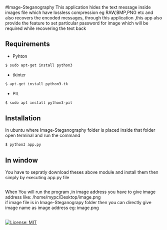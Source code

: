 #Image-Steganography
This application hides the text message inside images file which have lossless  compression eg RAW,BMP,PNG etc and also recovers the encoded  messages, through this application ,this app also provide the feature to set particular password for image which will be required while recovering the text back


 ## Requirements
 * Pyhton
 ```bash
$ sudo apt-get install python3
```
 * tkinter 
 ```bash
 $ apt-get install python3-tk
 ```
 * PIL
 ```bash
 $ sudo apt install python3-pil
 ```
## Installation

In ubuntu where Image-Steganography folder is placed inside that 
folder open terminal and run the command
```bash
$ python3 app.py
```

## In window
You have to sepratly download theses above module and install them then
simply by executing app.py file 

##
When You will run the program ,in image address you have to give image address like:
/home/mypc/Desktop/image.png<br>
if image file is in Image-Steganograpy folder then you can directly give image name as image address eg: image.png
##

<a href="https://opensource.org/licenses/MIT">
    <img src="https://img.shields.io/badge/License-MIT-red.svg"
      alt="License: MIT" />
  </a>
